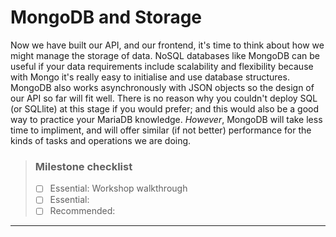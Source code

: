 # MongoDB and Storage

Now we have built our API, and our frontend, it's time to think about how we might manage the storage of data. NoSQL databases like MongoDB can be useful if your data requirements include scalability and flexibility because with Mongo it's really easy to initialise and use database structures. MongoDB also works asynchronously with JSON objects so the design of our API so far will fit well. There is no reason why you couldn't deploy SQL (or SQLlite) at this stage if you would prefer; and this would also be a good way to practice your MariaDB knowledge. *However*, MongoDB will take less time to impliment, and will offer similar (if not better) performance for the kinds of tasks and operations we are doing.  

> ### Milestone checklist
> - [ ] Essential: Workshop walkthrough
> - [ ] Essential: 
> - [ ] Recommended:
***
